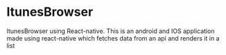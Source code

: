 # ItunesBrowser
ItunesBrowser using React-native.
This is an android and IOS application made using react-native which fetches data from an api and renders it in a list
